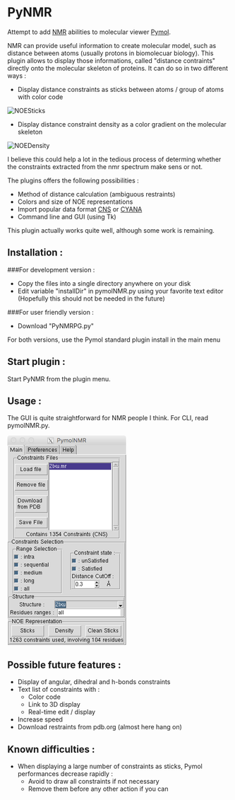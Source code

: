 PyNMR
=====
Attempt to add [NMR](http://en.wikipedia.org/wiki/Nuclear_magnetic_resonance) abilities to molecular viewer [Pymol](http://pymol.org).

NMR can provide useful information to create molecular model, such as distance between atoms (usually protons in biomolecuar biology).
This plugin allows to display those informations, called "distance contraints" directly onto the molecular skeleton of proteins.
It can do so in two different ways :
- Display distance constraints as sticks between atoms / group of atoms with color code

![NOESticks](pictures/sticks.tiff)

- Display distance constraint density as a color gradient on the molecular skeleton

![NOEDensity](pictures/density.tiff)

I believe this could help a lot in the tedious process of determing whether the 
constraints extracted from the nmr spectrum make sens or not.

The plugins offers the following possibilities :

- Method of distance calculation (ambiguous restraints)
- Colors and size of NOE representations
- Import popular data format [CNS](http://cns-online.org) or [CYANA](http://www.cyana.org)
- Command line and GUI (using Tk)

This plugin actually works quite well, although some work is remaining.

Installation :
------------
###For development version :
- Copy the files into a single directory anywhere on your disk
- Edit variable "installDir" in pymolNMR.py using your favorite text editor (Hopefully this should not be needed in the future)

###For user friendly version :
- Download "PyNMRPG.py"

For both versions, use the Pymol standard plugin install in the main menu

Start plugin :
------------

Start PyNMR from the plugin menu.

Usage :
-----
The GUI is quite straightforward for NMR people I think. For CLI, read pymolNMR.py.

![Interface](pictures/mainWindow.tiff)

Possible future features :
------------------------

* Display of angular, dihedral and h-bonds constraints
* Text list of constraints with :
    * Color code
    * Link to 3D display
    * Real-time edit / display
* Increase speed
* Download restraints from pdb.org (almost here hang on)

Known difficulties :
------------------
* When displaying a large number of constraints as sticks, Pymol performances decrease rapidly :
    * Avoid to draw all constraints if not necessary
    * Remove them before any other action if you can